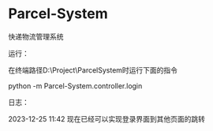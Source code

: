 # Parcel-System
 快递物流管理系统

运行：

在终端路径D:\Project\ParcelSystem时运行下面的指令

python -m Parcel-System.controller.login

日志：

2023-12-25 11:42 现在已经可以实现登录界面到其他页面的跳转

